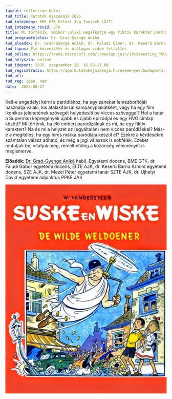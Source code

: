 ```yaml
---
layout: collection_kutej
tud_title: Kutatók éjszakája 2025
tud_intezmeny: BME GTK Üzleti Jog Tanszék (ÜJT)
tud_intezmeny_rovid: GTK
title: Mi történik, amikor valaki megalkotja egy fiktív karakter paródiáját? A szerzői jog válasza
tud_programfelelos: Dr. Grad-Gyenge Anikó
tud_eloadok: Dr. Grad-Gyenge Anikó, dr. Faludi Gábor, dr. Keserű Barna Arnold, dr. Mezei Péter, dr. Ujhelyi Dávid
tud_tipus: Élő közvetítés és utólagos video feltoltés
tud_online: https://teams.microsoft.com/l/meetup-join/19%3ameeting_YWUxOWE4ZWMtMDNhNS00ZmUyLTkwYjItNGJjMGYwZDI2NzUz%40thread.v2/0?context=%7b%22Tid%22%3a%226a3548ab-7570-4271-91a8-58da00697029%22%2c%22Oid%22%3a%224c7825cd-5914-4c3c-b8aa-8734ac2caf09%22%7d
tud_helyszin: online
tud_idopont: 2025. szeptember 26. 16.00-17.00
tud_regisztracio: https://app.kutatokejszakaja.hu/esemenyek/budapesti-muszaki-es-gazdasagtudomanyi-egyetem-bme/mi-tortenik-amikor-valaki-megalkotja-egy-fiktiv-karakter-parodiajat-a-szerzoi-jog-valasza
tud_url: 
tud_reg: igen, nem
date:  2025-08-27
---
```


Kell-e engedélyt kérni a paródiához, ha egy zenekar lemezborítóját használja valaki, kis átalakítással kampányplakátként, vagy ha egy film ikonikus jelenetének szövegét helyettesíti be vicces szöveggel?
Hol a határ a Superman képregények újabb és újabb epizódjai és egy HVG címlap között? Mi történik, ha élő embert parodizálnak és mi, ha egy fiktív karaktert? Na és mi a helyzet az (egyáltalán) nem vicces paródiákkal? Más-e a megítélés,
ha egy híres márka paródiája készül el? Ezekre a kérdésekre számtalan válasz adható, és még a jogi válaszok is sokfélék. Ezeket mutatjuk be, vitatjuk meg, remélhetőleg a közönség véleményét is megismerve. 

**Előadók:** [Dr. Grad-Gyenge Anikó](https://tudprog.bme.hu/kutatok_ejszakaja/profilok/grad_gyenge_aniko) habil. Egyetemi docens, BME GTK, dr. Faludi Gábor egyetemi docens, ELTE ÁJK, dr. Keserű Barna Arnold egyetemi docens, SZE ÁJK, dr. Mezei Péter egyetemi tanár SZTE ÁJK, dr. Ujhelyi Dávid egyetemi adjunktus PPKE JÁK

![Mi történik, amikor valaki megalkotja egy fiktív karakter paródiáját? A szerzői jog válasza](../2025/images/mi-tortenik-amikor-valaki-megalkotja-egy-fiktiv-karakter.jpg)

